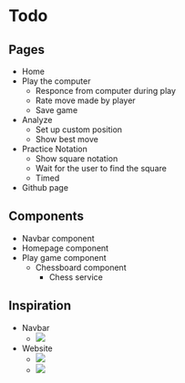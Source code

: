 # Todo

## Pages

- Home
- Play the computer
	- Responce from computer during play
	- Rate move made by player
	- Save game
- Analyze
	- Set up custom position
	- Show best move
- Practice Notation
	- Show square notation
	- Wait for the user to find the square
	- Timed
- Github page

## Components

- Navbar component
- Homepage component
- Play game component
	- Chessboard component
		- Chess service

## Inspiration

- Navbar
  - ![](https://cdn.dribbble.com/users/4514690/screenshots/17722418/media/99903339794018d9a9ed6f01dab0223f.png?compress=1&resize=400x300)
- Website
	- ![](https://i.ytimg.com/vi/kiWqNyWC1go/maxresdefault.jpg)
	- ![](https://i.pinimg.com/originals/c8/89/77/c88977b7d9d3a719f9c8819a46fea8ca.png)
